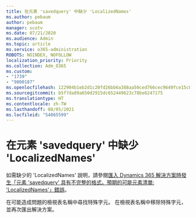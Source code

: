 ```yaml
---
title: 在元素 'savedquery' 中缺少 'LocalizedNames'
ms.author: pebaum
author: pebaum
manager: scotv
ms.date: 07/21/2020
ms.audience: Admin
ms.topic: article
ms.service: o365-administration
ROBOTS: NOINDEX, NOFOLLOW
localization_priority: Priority
ms.collection: Adm_O365
ms.custom:
- "1739"
- "9000187"
ms.openlocfilehash: 122904b1eb2d1c20fd26bb6a388aa50ced766cec9649fce15c0fae7f6b322832
ms.sourcegitcommit: b5f7da89a650d2915dc652449623c78be6247175
ms.translationtype: HT
ms.contentlocale: zh-TW
ms.lasthandoff: 08/05/2021
ms.locfileid: "54065599"
---
```

# <a name="missing-localizednames-in-element-savedquery"></a>在元素 'savedquery' 中缺少 'LocalizedNames'

如需缺少的 'LocalizedNames' 說明，請參閱[匯入 Dynamics 365 解決方案時發生「元素 'savedquery' 具有不完整的格式。預期的可能元素清單: 'LocalizedNames'」錯誤](https://support.microsoft.com/help/4463330/the-element-savedquery-has-incomplete-content-list-of-possible-element)。

在可能造成問題的檢視表名稱中尋找特殊字元。 在檢視表名稱中移除特殊字元，並再次匯出解決方案。